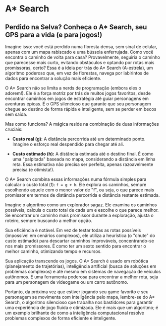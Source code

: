 # A* Search

## Perdido na Selva? Conheça o A* Search, seu GPS para a vida (e para jogos!)

Imagine isso: você está perdido numa floresta densa, sem sinal de celular, apenas com um mapa rabiscado e uma bússola enferrujada. Como você encontra o caminho de volta para casa? Provavelmente, seguiria o caminho que parecesse mais curto, evitando obstáculos e optando por rotas mais promissoras, certo? Essa é a ideia por trás do A* Search (A-estrela), um algoritmo poderoso que, em vez de florestas, navega por labirintos de dados para encontrar a solução mais eficiente.

O A* Search não se limita a nerds de programação (embora eles o adorem!). Ele é a força motriz por trás de muitos jogos favoritos, desde encontrar caminhos em jogos de estratégia até guiar personagens em aventuras épicas. É o GPS silencioso que garante que seu personagem chegue ao destino de forma rápida e inteligente, sem se perder em becos sem saída.

Mas como funciona? A mágica reside na combinação de duas informações cruciais:

* **Custo real (g):** A distância percorrida até um determinado ponto. Imagine o esforço real despendido para chegar até ali.

* **Custo estimado (h):** A distância estimada até o destino final. É como uma "palpitada" baseada no mapa, considerando a distância em linha reta. Essa estimativa não precisa ser perfeita, apenas razoavelmente precisa (e otimista!).

O A* Search combina essas informações numa fórmula simples para calcular o custo total (f):  `f = g + h`. Ele explora os caminhos, sempre escolhendo aquele com o menor valor de "f", ou seja, o que parece mais promissor em termos de distância percorrida e distância restante estimada.

Imagine o algoritmo como um explorador sagaz. Ele examina os caminhos possíveis, calcula o custo total de cada um e escolhe o que parece melhor. Se encontrar um caminho mais promissor durante a exploração, ajusta o roteiro, sempre buscando a melhor opção.

Sua eficiência é notável. Em vez de testar todas as rotas possíveis (impossível em cenários complexos), ele utiliza a heurística (o "chute" do custo estimado) para descartar caminhos improváveis, concentrando-se nos mais promissores. É como ter um sexto sentido para encontrar o melhor caminho, otimizando tempo e recursos.

Sua aplicação transcende os jogos. O A* Search é usado em robótica (planejamento de trajetórias), inteligência artificial (busca de soluções em problemas complexos) e até mesmo em sistemas de navegação de veículos autônomos. É uma ferramenta poderosa para encontrar a melhor rota, seja para um personagem de videogame ou um carro autônomo.

Portanto, da próxima vez que estiver jogando seu game favorito e seu personagem se movimenta com inteligência pelo mapa, lembre-se do A* Search, o algoritmo silencioso que trabalha nos bastidores para garantir uma experiência de jogo fluida e otimizada. Ele é mais que um algoritmo; é um exemplo brilhante de como a inteligência computacional resolve problemas complexos de forma eficiente e inteligente.